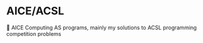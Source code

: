 # AICE/ACSL
📓 AICE Computing AS programs, mainly my solutions to ACSL programming competition problems
